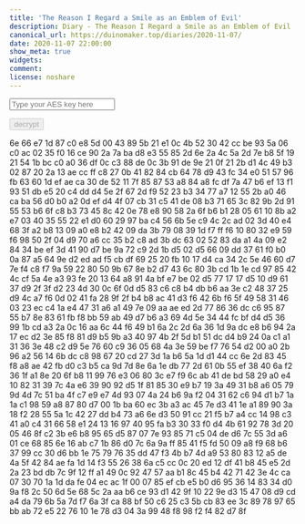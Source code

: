 ```yaml
---
title: 'The Reason I Regard a Smile as an Emblem of Evil'
description: Diary - The Reason I Regard a Smile as an Emblem of Evil
canonical_url: https://duinomaker.top/diaries/2020-11-07/
date: 2020-11-07 22:00:00
show_meta: true
widgets:
comment:
license: noshare
---
```


<script async src="https://server.duinomaker.top/blog/assets/crypto-js.min.js" defer></script>
<script src="https://server.duinomaker.top/blog/assets/decrypt.js" defer></script>
<div class="field has-addons">
<p class="control has-icons-left">
    <input id="password" class="input" type="password" maxlength="16" placeholder="Type your AES key here" digest="2572977a70cf5c61a4501befef8aaf70b1f4c17ae1677a98b1163cd34788596c">
    <span class="icon is-small is-left">
        <i id="input-bar-icon" class="fas fa-lock"></i>
    </span>
</p>
<p class="control">
    <button id="decrypt" class="button" onclick="decryptAll()" disabled>decrypt</button>
</p>
</div>

<span class="encrypted" iv="IhkFs456VXNNoD0U">6e 66 e7 1d 87 c0 e8 5d 00 43 89 5b 21 e1 0c 4b 52 30 42 cc be 93 5a 06 c0 ac 02 35 f0 16 ce 90 2a 7a ba d8 e3 55 85 2d 6e 2a 4c 5a 2d 7e b8 5f 19 21 54 1b bc c0 a0 36 df 0c c3 88 de 0c 3b 91 de 9e 21 0f 21 2b d1 4c 49 b3 02 87 20 2a 13 ae cc ff c8 27 0b 41 82 84 cb 64 78 d9 43 fc 34 e0 51 57 96 fb 63 60 1d ef ae ca 30 de 52 11 7f 85 87 53 a8 84 a8 fc df 7a 47 b6 ef 13 f1 93 51 db e5 20 c4 dd d4 5e 2f 67 2d f9 52 23 b3 34 77 a7 12 55 2b a0 46 ca ba 56 d0 b0 a2 0d ef d4 4f 07 cb 31 c5 41 de 08 b3 71 65 3c 82 9b 2d 91 55 53 b6 6f c8 b3 73 45 8c 42 0e 78 e8 90 58 2a 6f b6 b1 28 05 61 10 8b a2 e7 03 40 35 55 22 e1 d0 60 29 97 ba c4 56 6b 5e c9 4c 2c ad 02 3d 40 e4 68 3f a2 b8 13 09 a0 e8 b2 42 09 da 3b 79 08 39 1d f7 ff f6 10 80 32 e9 59 f6 98 50 2f 04 d9 70 a6 cc 35 b2 c8 ad 3b dc 63 02 52 83 da a1 4a 09 e2 84 34 be ef 3d 41 90 d7 be 9a 72 c9 2d 1b d5 02 d5 66 09 dd 37 61 f0 b0 0a 87 a5 64 9e d2 ed ad f5 cb df 69 25 20 fb 10 17 d4 ca 34 2c 5e 46 60 d7 7e f4 c8 f7 9a 59 22 80 50 9b 67 8e b2 d7 43 6c 80 3b cd 1b 1e cd 97 85 42 4c cf 5a 4e a3 93 fe 20 13 64 a8 91 4a bf e7 be 02 d5 77 17 17 d5 10 d9 61 37 d9 2f 3f d2 23 4d 30 0c 6f 0d d5 83 c6 c8 b4 db b6 aa 3e c2 48 37 25 d9 4c a7 f6 0d 02 41 fa 28 9f 2f b4 b8 ac 41 d3 f6 42 6b f6 5f 49 58 31 46 03 23 ec c4 1a e4 47 31 a6 a1 49 7e 09 aa ae ed 2d 77 86 36 dc c6 95 87 55 b7 8e 83 61 fb f8 bb 59 ab 49 d7 b6 a3 69 4d 5e 34 44 fc bf d4 d5 36 99 1b cd a3 2a 0c 16 aa 6c 44 f6 49 b1 6a 2c 2d 6a 36 1d 9a dc e8 b6 94 2a 17 ec d2 3e 85 f8 81 d9 b5 9b a3 40 97 4b 2f 5d b1 51 dc d4 b9 24 0a c1 a1 31 36 3e 48 c2 d9 5e 76 60 c9 36 05 68 4a 3e 59 be f7 76 54 d2 00 a0 2b 96 a2 56 14 6b dc c8 98 67 20 cd 27 3d 1a b6 5a 1d d1 44 cc 6e 2d 83 45 f8 a8 ae 42 fb d0 c3 b5 ca 9d 7d 8e 6a 1e db 77 2d 61 0b 55 ef 38 40 6a f2 36 1f a1 8e 20 6f b8 11 99 76 e3 06 80 3c e7 f9 6c ab 41 de bd 58 29 a0 e4 10 82 31 39 7c 4a e6 39 90 92 d5 1f 81 85 30 e9 b7 19 3a 49 31 b8 a6 05 79 9d 4d 7c 51 ba 4f c7 e9 e7 4d 93 07 4a 24 b6 9a f2 04 31 62 c6 94 d1 b7 1a 1a c1 98 59 a8 87 80 d7 00 1b ba 60 ec 3b a3 ac 45 7e d3 41 1e a1 89 90 3a 18 f2 28 55 5a 1c 42 27 dd b4 73 a6 6e d3 50 91 cc 21 f5 b7 a4 cc 14 98 c3 41 a0 c4 31 66 58 e1 24 13 16 97 40 95 fa b3 30 33 f0 d4 4b 61 92 78 3d 20 05 46 8f c2 3b e6 b8 95 65 d5 87 07 7e 93 85 71 c5 04 de d6 7c 55 3d a6 01 ce 68 85 6e 16 ab c7 1b 86 d0 7c 6a 9a ff 85 41 f5 fd 50 09 a8 f9 68 b6 37 99 cc 30 d6 bb 1e 75 79 76 35 dd 47 f3 4b b7 4d a9 53 80 83 12 a5 de 4a 5f 42 84 ae fa 1d 14 f3 55 26 38 6a c5 cc 0c 20 ed 12 df 41 b8 45 e5 2d 2a 23 bd db 7c 9f 12 ff a1 49 0c 92 47 57 aa b1 8c 45 b4 42 71 42 3e 4c ca 07 30 70 1a 1d da fe 04 ec ac 1f 00 07 85 ef cb e5 b0 d6 95 36 14 83 34 d0 9a f8 2c 50 6d 5e 68 5c 2a aa b6 ce 93 d1 42 9f 10 22 9e d3 15 47 08 d9 cd a4 da 79 6b 5a 7d f7 6a 3f ca 88 bf 50 c6 25 c3 5b cb 83 ee 3c 89 78 97 65 bb ab 72 e5 22 76 10 1e 78 d3 04 3a 99 48 f8 98 f2 f4 82 d7 8f</span>